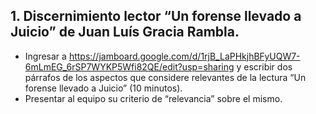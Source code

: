 ## 1. Discernimiento lector “Un forense llevado a Juicio” de Juan Luís Gracia Rambla. 

- Ingresar a  https://jamboard.google.com/d/1rjB_LaPHkjhBFyUQW7-6mLmEG_6rSP7WYKP5Wfi82QE/edit?usp=sharing  y escribir dos párrafos de los aspectos que considere relevantes de la lectura “Un forense llevado a Juicio” (10 minutos). 
- Presentar al equipo su criterio de “relevancia” sobre el mismo. 
